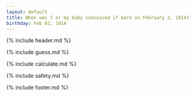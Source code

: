 ```yaml
---
layout: default
title: When was I or my baby conceived if born on February 2, 1914?
birthday: Feb 02, 1914
---
```


{% include header.md %}

{% include guess.md %}

{% include calculate.md %}

{% include safety.md %}

{% include footer.md %}




